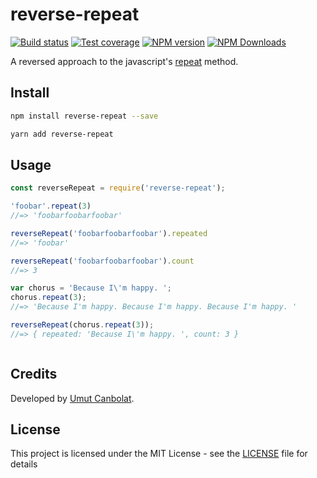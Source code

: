# reverse-repeat

[![Build status](https://img.shields.io/travis/umutcanbolat/reverse-repeat/master.svg?style=flat)](https://travis-ci.org/umutcanbolat/reverse-repeat)
[![Test coverage](https://img.shields.io/codecov/c/github/umutcanbolat/reverse-repeat.svg?style=flat)](https://codecov.io/gh/umutcanbolat/reverse-repeat)
[![NPM version](https://img.shields.io/npm/v/reverse-repeat.svg?style=flat)](https://www.npmjs.com/package/reverse-repeat)
[![NPM Downloads](https://img.shields.io/npm/dm/reverse-repeat.svg?style=flat)](https://www.npmjs.com/package/reverse-repeat)

A reversed approach to the javascript's [repeat](https://developer.mozilla.org/en-US/docs/Web/JavaScript/Reference/Global_Objects/String/repeat) method.

## Install

```sh
npm install reverse-repeat --save
```

```sh
yarn add reverse-repeat
```

## Usage

```javascript
const reverseRepeat = require('reverse-repeat');

'foobar'.repeat(3)
//=> 'foobarfoobarfoobar'

reverseRepeat('foobarfoobarfoobar').repeated
//=> 'foobar'

reverseRepeat('foobarfoobarfoobar').count
//=> 3

var chorus = 'Because I\'m happy. ';
chorus.repeat(3);
//=> 'Because I'm happy. Because I'm happy. Because I'm happy. '

reverseRepeat(chorus.repeat(3));
//=> { repeated: 'Because I\'m happy. ', count: 3 }



```


## Credits
Developed by [Umut Canbolat](https://github.com/umutcanbolat).

## License
This project is licensed under the MIT License - see the [LICENSE](LICENSE) file for details
